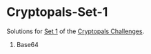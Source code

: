 # Cryptopals-Set-1

Solutions for [Set 1](https://cryptopals.com/sets/1) of the [Cryptopals Challenges](https://cryptopals.com/).
1. Base64